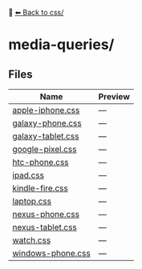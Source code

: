 📁 [⬅ Back to css/](../README.md)

# media-queries/

## Files

| Name | Preview |
|------|---------|
| [apple-iphone.css](./apple-iphone.css) | — |
| [galaxy-phone.css](./galaxy-phone.css) | — |
| [galaxy-tablet.css](./galaxy-tablet.css) | — |
| [google-pixel.css](./google-pixel.css) | — |
| [htc-phone.css](./htc-phone.css) | — |
| [ipad.css](./ipad.css) | — |
| [kindle-fire.css](./kindle-fire.css) | — |
| [laptop.css](./laptop.css) | — |
| [nexus-phone.css](./nexus-phone.css) | — |
| [nexus-tablet.css](./nexus-tablet.css) | — |
| [watch.css](./watch.css) | — |
| [windows-phone.css](./windows-phone.css) | — |